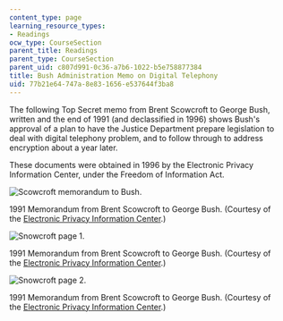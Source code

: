```yaml
---
content_type: page
learning_resource_types:
- Readings
ocw_type: CourseSection
parent_title: Readings
parent_type: CourseSection
parent_uid: c807d991-0c36-a7b6-1022-b5e758877384
title: Bush Administration Memo on Digital Telephony
uid: 77b21e64-747a-8e83-1656-e537644f3ba8
---
```


The following Top Secret memo from Brent Scowcroft to George Bush, written and the end of 1991 (and declassified in 1996) shows Bush's approval of a plan to have the Justice Department prepare legislation to deal with digital telephony problem, and to follow through to address encryption about a year later.

These documents were obtained in 1996 by the Electronic Privacy Information Center, under the Freedom of Information Act.

![Scowcroft memorandum to Bush.](/courses/electrical-engineering-and-computer-science/6-805-ethics-and-the-law-on-the-electronic-frontier-fall-2005/readings/scowcroft.jpg)

1991 Memorandum from Brent Scowcroft to George Bush. (Courtesy of the [Electronic Privacy Information Center](http://www.epic.org/).)

![Snowcroft page 1.](/courses/electrical-engineering-and-computer-science/6-805-ethics-and-the-law-on-the-electronic-frontier-fall-2005/readings/scowcroft1.gif)

1991 Memorandum from Brent Scowcroft to George Bush. (Courtesy of the [Electronic Privacy Information Center](http://www.epic.org/).)

![Snowcroft page 2.](/courses/electrical-engineering-and-computer-science/6-805-ethics-and-the-law-on-the-electronic-frontier-fall-2005/readings/scowcroft2.gif)

1991 Memorandum from Brent Scowcroft to George Bush. (Courtesy of the [Electronic Privacy Information Center](http://www.epic.org/).)